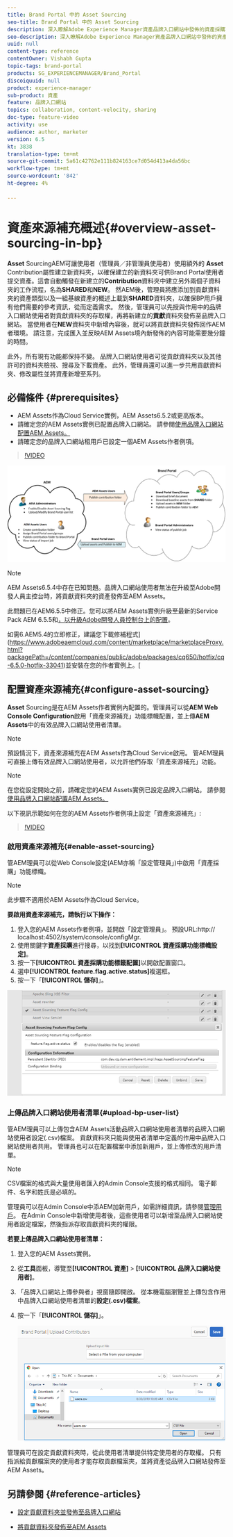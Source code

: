 ```yaml
---
title: Brand Portal 中的 Asset Sourcing
seo-title: Brand Portal 中的 Asset Sourcing
description: 深入瞭解Adobe Experience Manager資產品牌入口網站中發佈的資產採購功能。
seo-description: 深入瞭解Adobe Experience Manager資產品牌入口網站中發佈的資產採購功能。
uuid: null
content-type: reference
contentOwner: Vishabh Gupta
topic-tags: brand-portal
products: SG_EXPERIENCEMANAGER/Brand_Portal
discoiquuid: null
product: experience-manager
sub-product: 資產
feature: 品牌入口網站
topics: collaboration, content-velocity, sharing
doc-type: feature-video
activity: use
audience: author, marketer
version: 6.5
kt: 3838
translation-type: tm+mt
source-git-commit: 5a61c42762e111b824163ce7d054d413a4da56bc
workflow-type: tm+mt
source-wordcount: '842'
ht-degree: 4%

---
```



# 資產來源補充概述{#overview-asset-sourcing-in-bp}

**Asset** SourcingAEM可讓使用者（管理員／非管理員使用者）使用額外的 **Asset** Contribution屬性建立新資料夾，以確保建立的新資料夾可供Brand Portal使用者提交資產。這會自動觸發在新建立的&#x200B;**Contribution**&#x200B;資料夾中建立另外兩個子資料夾的工作流程，名為&#x200B;**SHARED**&#x200B;和&#x200B;**NEW**。 然AEM後，管理員將應添加到貢獻資料夾的資產類型以及一組基線資產的概述上載到&#x200B;**SHARED**&#x200B;資料夾，以確保BP用戶擁有他們需要的參考資訊，從而定義需求。 然後，管理員可以先授與作用中的品牌入口網站使用者對貢獻資料夾的存取權，再將新建立的&#x200B;**貢獻**&#x200B;資料夾發佈至品牌入口網站。 當使用者在&#x200B;**NEW**&#x200B;資料夾中新增內容後，就可以將貢獻資料夾發佈回作AEM者環境。 請注意，完成匯入並反映AEM Assets境內新發佈的內容可能需要幾分鐘的時間。

此外，所有現有功能都保持不變。 品牌入口網站使用者可從貢獻資料夾以及其他許可的資料夾檢視、搜尋及下載資產。 此外，管理員還可以進一步共用貢獻資料夾、修改屬性並將資產新增至系列。

## 必備條件 {#prerequisites}

* AEM Assets作為Cloud Service實例，AEM Assets6.5.2或更高版本。
* 請確定您的AEM Assets實例已配置品牌入口網站。 請參閱[使用品牌入口網站配置AEM Assets。](../using/configure-aem-assets-with-brand-portal.md)
* 請確定您的品牌入口網站租用戶已設定一個AEM Assets作者例項。

>[!VIDEO](https://video.tv.adobe.com/v/29365/?quality=12)

![品牌入口網站資產來源補充](assets/asset-sourcing.png)


>[!NOTE]
>
>AEM Assets6.5.4中存在已知問題。品牌入口網站使用者無法在升級至Adobe開發人員主控台時，將貢獻資料夾的資產發佈至AEM Assets。
>
>此問題已在AEM6.5.5中修正。您可以將AEM Assets實例升級至最新的Service Pack AEM 6.5.5和[，以升級Adobe開發人員控制台上的配置](https://docs.adobe.com/content/help/zh-Hant/experience-manager-65/assets/brandportal/configure-aem-assets-with-brand-portal.html#upgrade-integration-65)。
>
>如需6.AEM5.4的立即修正，建議您下載修補程式](https://www.adobeaemcloud.com/content/marketplace/marketplaceProxy.html?packagePath=/content/companies/public/adobe/packages/cq650/hotfix/cq-6.5.0-hotfix-33041)並安裝在您的作者實例上。[

## 配置資產來源補充{#configure-asset-sourcing}

**Asset** Sourcing是在AEM Assets作者實例內配置的。管理員可以從&#x200B;**AEM Web Console Configuration**&#x200B;啟用「資產來源補充」功能標幟配置，並上傳&#x200B;**AEM Assets**&#x200B;中的有效品牌入口網站使用者清單。

>[!NOTE]
>
>預設情況下，資產來源補充在AEM Assets作為Cloud Service啟用。 管AEM理員可直接上傳有效品牌入口網站使用者，以允許他們存取「資產來源補充」功能。

>[!NOTE]
>
>在您從設定開始之前，請確定您的AEM Assets實例已設定品牌入口網站。 請參閱[使用品牌入口網站配置AEM Assets。](../using/configure-aem-assets-with-brand-portal.md)

以下視訊示範如何在您的AEM Assets作者例項上設定「資產來源補充」:

>[!VIDEO](https://video.tv.adobe.com/v/29771)

### 啟用資產來源補充{#enable-asset-sourcing}

管AEM理員可以從Web Console設定(AEM亦稱「設定管理員」)中啟用「資產採購」功能標幟。

>[!NOTE]
>
>此步驟不適用於AEM Assets作為Cloud Service。


**要啟用資產來源補充，請執行以下操作：**
1. 登入您的AEM Assets作者例項，並開啟「設定管理員」。
預設URL:http:// localhost:4502/system/console/configMgr.
1. 使用關鍵字&#x200B;**資產採購**&#x200B;進行搜尋，以找到&#x200B;**[!UICONTROL 資產採購功能標幟設定]**。
1. 按一下&#x200B;**[!UICONTROL 資產採購功能標籤配置]**&#x200B;以開啟配置窗口。
1. 選中&#x200B;**[!UICONTROL feature.flag.active.status]**&#x200B;複選框。
1. 按一下「**[!UICONTROL 儲存]**」。

![](assets/enable-asset-sourcing.png)

### 上傳品牌入口網站使用者清單{#upload-bp-user-list}

管AEM理員可以上傳包含AEM Assets活動品牌入口網站使用者清單的品牌入口網站使用者設定(.csv)檔案。 貢獻資料夾只能與使用者清單中定義的作用中品牌入口網站使用者共用。 管理員也可以在配置檔案中添加新用戶，並上傳修改的用戶清單。

>[!NOTE]
>
>CSV檔案的格式與大量使用者匯入的Admin Console支援的格式相同。 電子郵件、名字和姓氏是必填的。

管理員可以在Admin Console中添AEM加新用戶，如需詳細資訊，請參閱[管理用戶](brand-portal-adding-users.md)。 在Admin Console中新增使用者後，這些使用者可以新增至品牌入口網站使用者設定檔案，然後指派存取貢獻資料夾的權限。

**若要上傳品牌入口網站使用者清單：**
1. 登入您的AEM Assets實例。
1. 從&#x200B;**工具**&#x200B;面板，導覽至&#x200B;**[!UICONTROL 資產]** > **[!UICONTROL 品牌入口網站使用者]**。

1. 「品牌入口網站上傳參與者」視窗隨即開啟。
從本機電腦瀏覽並上傳包含作用中品牌入口網站使用者清單的**設定(.csv)檔案**。
1. 按一下「**[!UICONTROL 儲存]**」。

   ![](assets/upload-user-list2.png)


管理員可在設定貢獻資料夾時，從此使用者清單提供特定使用者的存取權。 只有指派給貢獻檔案夾的使用者才能存取貢獻檔案夾，並將資產從品牌入口網站發佈至AEM Assets。

## 另請參閱 {#reference-articles}

* [設定貢獻資料夾並發佈至品牌入口網站](brand-portal-publish-contribution-folder-to-brand-portal.md)

* [將貢獻資料夾發佈至AEM Assets](brand-portal-publish-contribution-folder-to-aem-assets.md)
